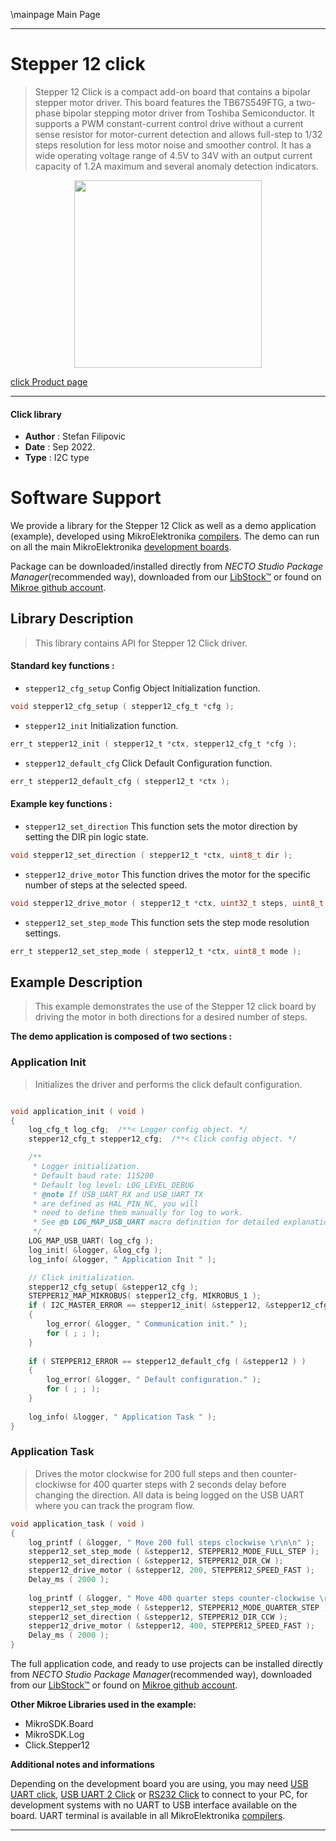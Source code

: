 \mainpage Main Page

---
# Stepper 12 click

> Stepper 12 Click is a compact add-on board that contains a bipolar stepper motor driver. This board features the TB67S549FTG, a two-phase bipolar stepping motor driver from Toshiba Semiconductor. It supports a PWM constant-current control drive without a current sense resistor for motor-current detection and allows full-step to 1/32 steps resolution for less motor noise and smoother control. It has a wide operating voltage range of 4.5V to 34V with an output current capacity of 1.2A maximum and several anomaly detection indicators.

<p align="center">
  <img src="https://download.mikroe.com/images/click_for_ide/stepper12_click.png" height=300px>
</p>

[click Product page](https://www.mikroe.com/stepper-12-click)

---


#### Click library

- **Author**        : Stefan Filipovic
- **Date**          : Sep 2022.
- **Type**          : I2C type


# Software Support

We provide a library for the Stepper 12 Click
as well as a demo application (example), developed using MikroElektronika
[compilers](https://www.mikroe.com/necto-studio).
The demo can run on all the main MikroElektronika [development boards](https://www.mikroe.com/development-boards).

Package can be downloaded/installed directly from *NECTO Studio Package Manager*(recommended way), downloaded from our [LibStock&trade;](https://libstock.mikroe.com) or found on [Mikroe github account](https://github.com/MikroElektronika/mikrosdk_click_v2/tree/master/clicks).

## Library Description

> This library contains API for Stepper 12 Click driver.

#### Standard key functions :

- `stepper12_cfg_setup` Config Object Initialization function.
```c
void stepper12_cfg_setup ( stepper12_cfg_t *cfg );
```

- `stepper12_init` Initialization function.
```c
err_t stepper12_init ( stepper12_t *ctx, stepper12_cfg_t *cfg );
```

- `stepper12_default_cfg` Click Default Configuration function.
```c
err_t stepper12_default_cfg ( stepper12_t *ctx );
```

#### Example key functions :

- `stepper12_set_direction` This function sets the motor direction by setting the DIR pin logic state.
```c
void stepper12_set_direction ( stepper12_t *ctx, uint8_t dir );
```

- `stepper12_drive_motor` This function drives the motor for the specific number of steps at the selected speed.
```c
void stepper12_drive_motor ( stepper12_t *ctx, uint32_t steps, uint8_t speed );
```

- `stepper12_set_step_mode` This function sets the step mode resolution settings.
```c
err_t stepper12_set_step_mode ( stepper12_t *ctx, uint8_t mode );
```

## Example Description

> This example demonstrates the use of the Stepper 12 click board by driving the motor in both directions for a desired number of steps.

**The demo application is composed of two sections :**

### Application Init

> Initializes the driver and performs the click default configuration.

```c

void application_init ( void )
{
    log_cfg_t log_cfg;  /**< Logger config object. */
    stepper12_cfg_t stepper12_cfg;  /**< Click config object. */

    /** 
     * Logger initialization.
     * Default baud rate: 115200
     * Default log level: LOG_LEVEL_DEBUG
     * @note If USB_UART_RX and USB_UART_TX 
     * are defined as HAL_PIN_NC, you will 
     * need to define them manually for log to work. 
     * See @b LOG_MAP_USB_UART macro definition for detailed explanation.
     */
    LOG_MAP_USB_UART( log_cfg );
    log_init( &logger, &log_cfg );
    log_info( &logger, " Application Init " );

    // Click initialization.
    stepper12_cfg_setup( &stepper12_cfg );
    STEPPER12_MAP_MIKROBUS( stepper12_cfg, MIKROBUS_1 );
    if ( I2C_MASTER_ERROR == stepper12_init( &stepper12, &stepper12_cfg ) ) 
    {
        log_error( &logger, " Communication init." );
        for ( ; ; );
    }
    
    if ( STEPPER12_ERROR == stepper12_default_cfg ( &stepper12 ) )
    {
        log_error( &logger, " Default configuration." );
        for ( ; ; );
    }
    
    log_info( &logger, " Application Task " );
}

```

### Application Task

> Drives the motor clockwise for 200 full steps and then counter-clockiwse for 400 quarter
steps with 2 seconds delay before changing the direction. All data is being logged on
the USB UART where you can track the program flow.

```c
void application_task ( void )
{
    log_printf ( &logger, " Move 200 full steps clockwise \r\n\n" );
    stepper12_set_step_mode ( &stepper12, STEPPER12_MODE_FULL_STEP );
    stepper12_set_direction ( &stepper12, STEPPER12_DIR_CW );
    stepper12_drive_motor ( &stepper12, 200, STEPPER12_SPEED_FAST );
    Delay_ms ( 2000 );
    
    log_printf ( &logger, " Move 400 quarter steps counter-clockwise \r\n\n" );
    stepper12_set_step_mode ( &stepper12, STEPPER12_MODE_QUARTER_STEP );
    stepper12_set_direction ( &stepper12, STEPPER12_DIR_CCW );
    stepper12_drive_motor ( &stepper12, 400, STEPPER12_SPEED_FAST );
    Delay_ms ( 2000 );
}
```

The full application code, and ready to use projects can be installed directly from *NECTO Studio Package Manager*(recommended way), downloaded from our [LibStock&trade;](https://libstock.mikroe.com) or found on [Mikroe github account](https://github.com/MikroElektronika/mikrosdk_click_v2/tree/master/clicks).

**Other Mikroe Libraries used in the example:**

- MikroSDK.Board
- MikroSDK.Log
- Click.Stepper12

**Additional notes and informations**

Depending on the development board you are using, you may need
[USB UART click](https://www.mikroe.com/usb-uart-click),
[USB UART 2 Click](https://www.mikroe.com/usb-uart-2-click) or
[RS232 Click](https://www.mikroe.com/rs232-click) to connect to your PC, for
development systems with no UART to USB interface available on the board. UART
terminal is available in all MikroElektronika
[compilers](https://shop.mikroe.com/compilers).

---
